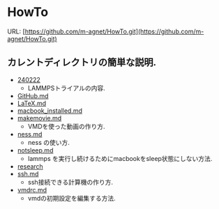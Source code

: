 # HowTo

URL: [https://github.com/m-agnet/HowTo.git](https://github.com/m-agnet/HowTo.git)

## カレントディレクトリの簡単な説明.

- [240222](./240222)
  - LAMMPSトライアルの内容.
- [GitHub.md](./GitHub.md)
- [LaTeX.md](./LaTeX.md)
- [macbook_installed.md](./macbook_installed.md)
- [makemovie.md](./makemovie.md)
  - VMDを使った動画の作り方.
- [ness.md](./ness.md)
  - ness の使い方.
- [notsleep.md](./notsleep.md)
  - lammps を実行し続けるためにmacbookをsleep状態にしない方法.
- [research](./research.md)
- [ssh.md](./ssh.md)
  - ssh接続できる計算機の作り方.
- [vmdrc.md](./vmdrc.md)
  - vmdの初期設定を編集する方法.
